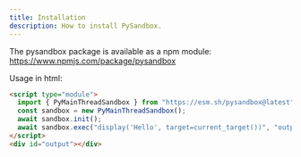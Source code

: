 ```yaml
---
title: Installation
description: How to install PySandbox.
---
```


The pysandbox package is available as a npm module: https://www.npmjs.com/package/pysandbox

Usage in html:

```html
<script type="module">
  import { PyMainThreadSandbox } from "https://esm.sh/pysandbox@latest";
  const sandbox = new PyMainThreadSandbox();
  await sandbox.init();
  await sandbox.exec("display('Hello', target=current_target())", "output");
</script>
<div id="output"></div>
```
